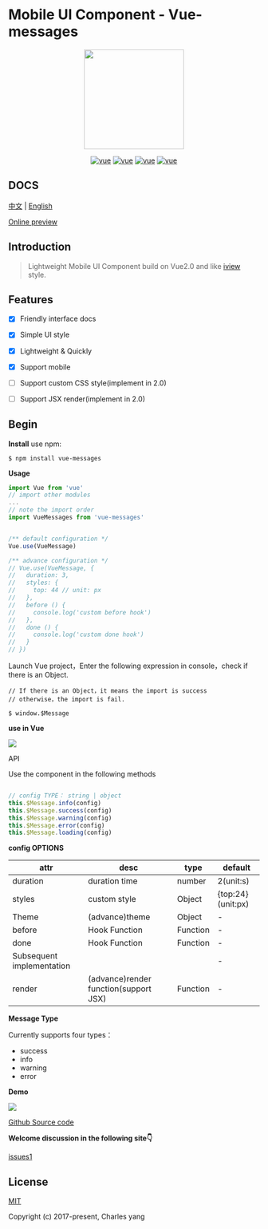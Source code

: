 # Mobile UI Component - Vue-messages
<p align="center">
    <a href="http://www.yangoogle.com/#/lib/messages">
        <img width="200" src="https://file.iviewui.com/logo-new.svg"/>
    </a>
</p>

<p align="center">
  <a href="https://cn.vuejs.org/v2/guide/"><img src="https://makefriends.bs2dl.yy.com/bm1539228392003.svg" alt="vue"></a>
  <a href="https://www.npmjs.com/package/vue-messages"><img src="https://makefriends.bs2dl.yy.com/bm1539246165014.svg" alt="vue"></a>
  <a href="https://opensource.org/licenses/MIT"><img src="https://makefriends.bs2dl.yy.com/bm1539228515177.svg" alt="vue"></a>
  <a href="https://github.com/yang657850144/vue-message"><img src="https://makefriends.bs2dl.yy.com/bm1539228726851.svg" alt="vue"></a>
</p>

## DOCS
[中文](https://github.com/yang657850144/vue-message/blob/master/README-ZH.md) | [English](https://github.com/yang657850144/vue-message/blob/master/README.md)


[Online preview](http://www.yangoogle.com/#/lib/messages)

## Introduction

> Lightweight Mobile UI Component build on Vue2.0 and like [iview](https://www.iviewui.com/) style.

## Features

* [x] Friendly interface docs
* [x] Simple UI style
* [x] Lightweight & Quickly
* [x] Support mobile
* [ ] Support custom CSS style(implement in 2.0)
* [ ] Support JSX render(implement in 2.0)


## Begin

**Install**
use npm:

```
$ npm install vue-messages
```

**Usage**

```javascript
import Vue from 'vue'
// import other modules
...
// note the import order 
import VueMessages from 'vue-messages'


/** default configuration */
Vue.use(VueMessage)

/** advance configuration */
// Vue.use(VueMessage, {
//   duration: 3,
//   styles: {
//     top: 44 // unit: px
//   },
//   before () {
//     console.log('custom before hook')
//   },
//   done () {
//     console.log('custom done hook')
//   }
// })
```


Launch Vue project，Enter the following expression in console，check if there is an Object.

```
// If there is an Object，it means the import is success
// otherwise，the import is fail.

$ window.$Message
```


**use in Vue**


![](https://makefriends.bs2dl.yy.com/bm1536156703536.jpg)




API

Use the component in the following methods

```javascript

// config TYPE： string | object
this.$Message.info(config)
this.$Message.success(config)
this.$Message.warning(config)
this.$Message.error(config)
this.$Message.loading(config)

```


**config OPTIONS**


| attr | desc | type | default |
| --- | --- | --- | --- |
| duration | duration time | number | 2(unit:s) |
| styles | custom style| Object | {top:24}(unit:px) |
| Theme | (advance)theme | Object | - |
| before | Hook Function| Function | - |
| done | Hook Function| Function | - |
| Subsequent implementation |  |  | - |
| render | (advance)render function(support JSX) | Function | - |


**Message Type**


Currently supports four types：

- success
- info
- warning
- error

**Demo** 

![](https://makefriends.bs2dl.yy.com/bm1536222032449.gif)



[Github Source code](https://github.com/yang657850144/vue-message)


**Welcome discussion in the following site👇**

[issues1](https://github.com/yang657850144/vue-message/issues/1)

## License
[MIT](http://opensource.org/licenses/MIT)

Copyright (c) 2017-present, Charles yang

